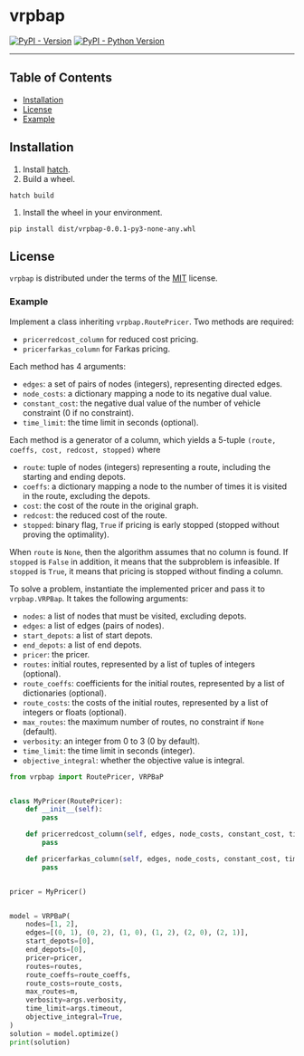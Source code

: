 # vrpbap

[![PyPI - Version](https://img.shields.io/pypi/v/vrpbap.svg)](https://pypi.org/project/vrpbap)
[![PyPI - Python Version](https://img.shields.io/pypi/pyversions/vrpbap.svg)](https://pypi.org/project/vrpbap)

-----

## Table of Contents

- [Installation](#installation)
- [License](#license)
- [Example](#example)

## Installation

1. Install [hatch](https://hatch.pypa.io/latest/install/).
1. Build a wheel.

```console
hatch build
```

1. Install the wheel in your environment.

```console
pip install dist/vrpbap-0.0.1-py3-none-any.whl
```

## License

`vrpbap` is distributed under the terms of the [MIT](https://spdx.org/licenses/MIT.html) license.

### Example

Implement a class inheriting `vrpbap.RoutePricer`.
Two methods are required:

- `pricerredcost_column` for reduced cost pricing.
- `pricerfarkas_column` for Farkas pricing.

Each method has 4 arguments:

- `edges`: a set of pairs of nodes (integers), representing directed edges.
- `node_costs`: a dictionary mapping a node to its negative dual value.
- `constant_cost`: the negative dual value of the number of vehicle constraint (0 if no constraint).
- `time_limit`: the time limit in seconds (optional).

Each method is a generator of a column, which yields a 5-tuple `(route, coeffs, cost, redcost, stopped)` where

- `route`: tuple of nodes (integers) representing a route, including the starting and ending depots.
- `coeffs`: a dictionary mapping a node to the number of times it is visited in the route, excluding the depots.
- `cost`: the cost of the route in the original graph.
- `redcost`: the reduced cost of the route.
- `stopped`: binary flag, `True` if pricing is early stopped (stopped without proving the optimality).

When `route` is `None`, then the algorithm assumes that no column is found. If `stopped` is `False` in addition, it means that the subproblem is infeasible. If `stopped` is `True`, it means that pricing is stopped without finding a column.

To solve a problem, instantiate the implemented pricer and pass it to `vrpbap.VRPBap`. It takes the following arguments:

- `nodes`: a list of nodes that must be visited, excluding depots.
- `edges`: a list of edges (pairs of nodes).
- `start_depots`: a list of start depots.
- `end_depots`: a list of end depots.
- `pricer`: the pricer.
- `routes`: initial routes, represented by a list of tuples of integers (optional).
- `route_coeffs`: coefficients for the initial routes, represented by a list of dictionaries (optional).
- `route_costs`: the costs of the initial routes, represented by a list of integers or floats (optional).
- `max_routes`: the maximum number of routes, no constraint if `None` (default).
- `verbosity`: an integer from 0 to 3 (0 by default).
- `time_limit`: the time limit in seconds (integer).
- `objective_integral`: whether the objective value is integral.

```python
from vrpbap import RoutePricer, VRPBaP


class MyPricer(RoutePricer):
    def __init__(self):
        pass

    def pricerredcost_column(self, edges, node_costs, constant_cost, time_limit=None):
        pass

    def pricerfarkas_column(self, edges, node_costs, constant_cost, time_limit=None):
        pass


pricer = MyPricer()


model = VRPBaP(
    nodes=[1, 2],
    edges=[(0, 1), (0, 2), (1, 0), (1, 2), (2, 0), (2, 1)],
    start_depots=[0],
    end_depots=[0],
    pricer=pricer,
    routes=routes,
    route_coeffs=route_coeffs,
    route_costs=route_costs,
    max_routes=m,
    verbosity=args.verbosity,
    time_limit=args.timeout,
    objective_integral=True,
)
solution = model.optimize()
print(solution)
```
